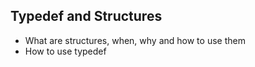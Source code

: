 ## Typedef and Structures

* What are structures, when, why and how to use them
* How to use typedef